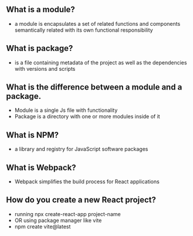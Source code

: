 ## What is a module?
 - a module is encapsulates a set of related functions and components semantically related with its own functional responsibility

## What is package?
- is a file containing metadata of the project as well as the dependencies with versions and scripts

## What is the difference between a module and a package.
- Module is a single Js file with functionality
- Package is a directory with one or more modules inside of it

## What is NPM?
- a library and registry for JavaScript software packages

## What is Webpack?
- Webpack simplifies the build process for React applications

## How do you create a new React project?

- running npx create-react-app project-name
- OR using package manager like vite
- npm create vite@latest
